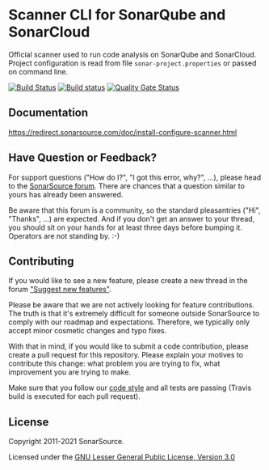 Scanner CLI for SonarQube and SonarCloud
=========================
Official scanner used to run code analysis on SonarQube and SonarCloud. Project configuration is read from file `sonar-project.properties` or passed on command line.

[![Build Status](https://travis-ci.org/SonarSource/sonar-scanner-cli.svg?branch=master)](https://travis-ci.org/SonarSource/sonar-scanner-cli)
[![Build status](https://ci.appveyor.com/api/projects/status/s3sg3fhui556v02o/branch/master?svg=true)](https://ci.appveyor.com/project/henryju/sonar-scanner-cli/branch/master) [![Quality Gate Status](https://next.sonarqube.com/sonarqube/api/project_badges/measure?project=org.sonarsource.scanner.cli%3Asonar-scanner-cli&metric=alert_status)](https://next.sonarqube.com/sonarqube/dashboard?id=org.sonarsource.scanner.cli%3Asonar-scanner-cli)

Documentation
-------------

https://redirect.sonarsource.com/doc/install-configure-scanner.html

Have Question or Feedback?
--------------------------

For support questions ("How do I?", "I got this error, why?", ...), please head to the [SonarSource forum](https://community.sonarsource.com/c/help). There are chances that a question similar to yours has already been answered. 

Be aware that this forum is a community, so the standard pleasantries ("Hi", "Thanks", ...) are expected. And if you don't get an answer to your thread, you should sit on your hands for at least three days before bumping it. Operators are not standing by. :-)


Contributing
------------

If you would like to see a new feature, please create a new thread in the forum ["Suggest new features"](https://community.sonarsource.com/c/suggestions/features).

Please be aware that we are not actively looking for feature contributions. The truth is that it's extremely difficult for someone outside SonarSource to comply with our roadmap and expectations. Therefore, we typically only accept minor cosmetic changes and typo fixes.

With that in mind, if you would like to submit a code contribution, please create a pull request for this repository. Please explain your motives to contribute this change: what problem you are trying to fix, what improvement you are trying to make.

Make sure that you follow our [code style](https://github.com/SonarSource/sonar-developer-toolset#code-style) and all tests are passing (Travis build is executed for each pull request).


License
-------

Copyright 2011-2021 SonarSource.

Licensed under the [GNU Lesser General Public License, Version 3.0](http://www.gnu.org/licenses/lgpl.txt)
